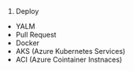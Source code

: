 01. Deploy
- YALM
- Pull Request
- Docker
- AKS (Azure Kubernetes Services)
- ACI (Azure Cointainer Instnaces)
